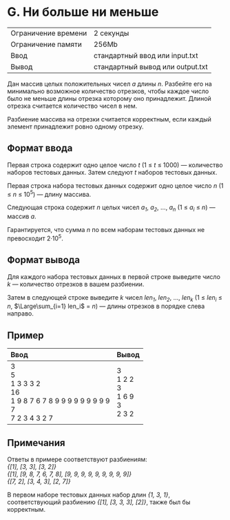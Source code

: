 # G. Ни больше ни меньше
<table>
  <tr>
      <td>Ограничение времени</td>
      <td>2 секунды</td>
  </tr>
  <tr>
      <td>Ограничение памяти</td>
      <td>256Mb</td>
  </tr>
  <tr>
      <td>Ввод</td>
      <td>стандартный ввод или input.txt</td>
  </tr>
  <tr>
      <td>Вывод</td>
      <td>стандартный вывод или output.txt</td>
  </tr>
</table>

Дан массив целых положительных чисел <i>a</i> длины <i>n</i>. Разбейте его на минимально возможное количество отрезков, чтобы 
каждое число было не меньше длины отрезка которому оно принадлежит. Длиной отрезка считается количество чисел в нем.  

Разбиение массива на отрезки считается корректным, если каждый элемент принадлежит ровно одному отрезку.

## Формат ввода
Первая строка содержит одно целое число <i>t</i> (1 ≤ <i>t</i> ≤ 1000) — количество наборов тестовых данных. Затем следуют 
<i>t</i> наборов тестовых данных.  

Первая строка набора тестовых данных содержит одно целое число <i>n</i> (1 ≤ <i>n</i> ≤ 10<sup>5</sup>) — длину массива.  

Следующая строка содержит <i>n</i> целых чисел <i>a<sub>1</sub></i>, <i>a<sub>2</sub></i>, …, <i>a<sub>n</sub></i> 
(1 ≤ <i>a<sub>i</sub></i> ≤ <i>n</i>) — массив <i>a</i>.  

Гарантируется, что сумма <i>n</i> по всем наборам тестовых данных не превосходит 2·10<sup>5</sup>.  

## Формат вывода
Для каждого набора тестовых данных в первой строке выведите число <i>k</i> — количество отрезков в вашем разбиении.

Затем в следующей строке выведите <i>k</i> чисел <i>len<sub>1</sub></i>, <i>len<sub>2</sub></i>, …, <i>len<sub>k</sub></i> 
(1 ≤ <i>len<sub>i</sub></i> ≤ <i>n</i>, $\Large\sum_{i=1} len_i$ = <i>n</i>) — длины отрезков в порядке слева направо.

## Пример
| Ввод                                                                                     | Вывод                                       |
|:-----------------------------------------------------------------------------------------|:--------------------------------------------|
| 3</br>5</br>1 3 3 3 2</br>16</br>1 9 8 7 6 7 8 9 9 9 9 9 9 9 9 9</br>7</br>7 2 3 4 3 2 7 | 3</br>1 2 2</br>3</br>1 6 9</br>3</br>2 3 2 |

## Примечания
Ответы в примере соответствуют разбиениям:  
<i>{[1], [3, 3], [3, 2]}</i>  
<i>{[1], [9, 8, 7, 6, 7, 8], [9, 9, 9, 9, 9, 9, 9, 9, 9]}</i>  
<i>{[7, 2], [3, 4, 3], [2, 7]}</i>  

В первом наборе тестовых данных набор длин <i>{1, 3, 1}</i>, соответствующий разбиению <i> {[1], [3, 3, 3], [2]}</i>, также 
был бы корректным.
